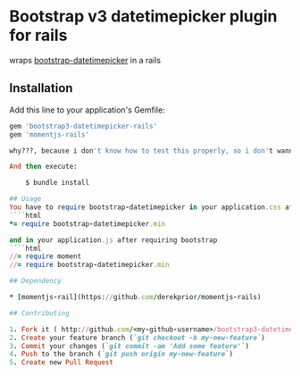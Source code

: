 # Bootstrap v3 datetimepicker plugin for rails

wraps [bootstrap-datetimepicker](https://github.com/Eonasdan/bootstrap-datetimepicker) in a rails

## Installation

Add this line to your application's Gemfile:

````ruby
gem 'bootstrap3-datetimepicker-rails'
gem 'momentjs-rails'

why???, because i don't know how to test this properly, so i don't wanna publish this gem before it tested

And then execute:

    $ bundle install

## Usage
You have to require bootstrap-datetimepicker in your application.css after requiring bootstrap
````html
*= require bootstrap-datetimepicker.min

and in your application.js after requiring bootstrap
````html
//= require moment
//= require bootstrap-datetimepicker.min

## Dependency

* [momentjs-rail](https://github.com/derekprior/momentjs-rails)

## Contributing

1. Fork it ( http://github.com/<my-github-username>/bootstrap3-datetimepicker-rails/fork )
2. Create your feature branch (`git checkout -b my-new-feature`)
3. Commit your changes (`git commit -am 'Add some feature'`)
4. Push to the branch (`git push origin my-new-feature`)
5. Create new Pull Request
